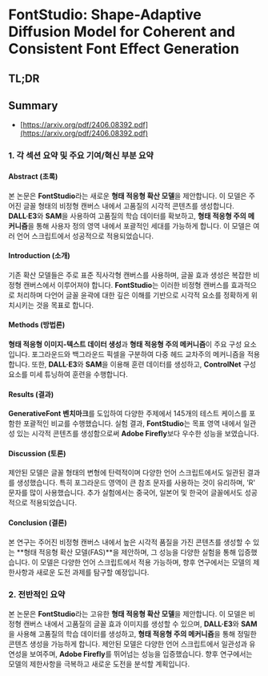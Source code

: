 # FontStudio: Shape-Adaptive Diffusion Model for Coherent and Consistent Font Effect Generation
## TL;DR
## Summary
- [https://arxiv.org/pdf/2406.08392.pdf](https://arxiv.org/pdf/2406.08392.pdf)

### 1. 각 섹션 요약 및 주요 기여/혁신 부분 요약

#### Abstract (초록)
본 논문은 **FontStudio**라는 새로운 **형태 적응형 확산 모델**을 제안합니다. 이 모델은 주어진 글꼴 형태의 비정형 캔버스 내에서 고품질의 시각적 콘텐츠를 생성합니다. **DALL·E3**와 **SAM**을 사용하여 고품질의 학습 데이터를 확보하고, **형태 적응형 주의 메커니즘**을 통해 사용자 정의 영역 내에서 포괄적인 세대를 가능하게 합니다. 이 모델은 여러 언어 스크립트에서 성공적으로 적용되었습니다.

#### Introduction (소개)
기존 확산 모델들은 주로 표준 직사각형 캔버스를 사용하며, 글꼴 효과 생성은 복잡한 비정형 캔버스에서 이루어져야 합니다. **FontStudio**는 이러한 비정형 캔버스를 효과적으로 처리하며 다언어 글꼴 윤곽에 대한 깊은 이해를 기반으로 시각적 요소를 정확하게 위치시키는 것을 목표로 합니다.

#### Methods (방법론)
**형태 적응형 이미지-텍스트 데이터 생성**과 **형태 적응형 주의 메커니즘**이 주요 구성 요소입니다. 포그라운드와 백그라운드 픽셀을 구분하여 다중 헤드 교차주의 메커니즘을 적용합니다. 또한, **DALL·E3**와 **SAM**을 이용해 훈련 데이터를 생성하고, **ControlNet** 구성 요소를 미세 튜닝하여 훈련을 수행합니다.

#### Results (결과)
**GenerativeFont 벤치마크**를 도입하여 다양한 주제에서 145개의 테스트 케이스를 포함한 포괄적인 비교를 수행했습니다. 실험 결과, **FontStudio**는 목표 영역 내에서 일관성 있는 시각적 콘텐츠를 생성함으로써 **Adobe Firefly**보다 우수한 성능을 보였습니다.

#### Discussion (토론)
제안된 모델은 글꼴 형태의 변형에 탄력적이며 다양한 언어 스크립트에서도 일관된 결과를 생성했습니다. 특히 포그라운드 영역이 큰 참조 문자를 사용하는 것이 유리하며, 'R' 문자를 많이 사용했습니다. 추가 실험에서는 중국어, 일본어 및 한국어 글꼴에서도 성공적으로 적용되었습니다.

#### Conclusion (결론)
본 연구는 주어진 비정형 캔버스 내에서 높은 시각적 품질을 가진 콘텐츠를 생성할 수 있는 **형태 적응형 확산 모델(FAS)**을 제안하며, 그 성능을 다양한 실험을 통해 입증했습니다. 이 모델은 다양한 언어 스크립트에서 적용 가능하며, 향후 연구에서는 모델의 제한사항과 새로운 도전 과제를 탐구할 예정입니다.

### 2. 전반적인 요약
본 논문은 **FontStudio**라는 고유한 **형태 적응형 확산 모델**을 제안합니다. 이 모델은 비정형 캔버스 내에서 고품질의 글꼴 효과 이미지를 생성할 수 있으며, **DALL·E3**와 **SAM**을 사용해 고품질의 학습 데이터를 생성하고, **형태 적응형 주의 메커니즘**을 통해 정밀한 콘텐츠 생성을 가능하게 합니다. 제안된 모델은 다양한 언어 스크립트에서 일관성과 유연성을 보여주며, **Adobe Firefly**를 뛰어넘는 성능을 입증했습니다. 향후 연구에서는 모델의 제한사항을 극복하고 새로운 도전을 분석할 계획입니다.